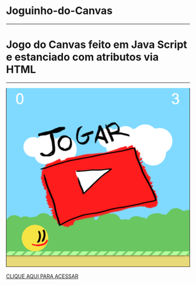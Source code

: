 # Joguinho-do-Canvas

***
# Jogo do Canvas feito em Java Script e estanciado com atributos via HTML 

***

<div align="center">
<img width="1211" alt="Screen Shot 2022-07-21 at 22 39 08" src="https://github.com/MaiaraSanto/Joguinho-do-Canvas/blob/main/Canvas.png">
 </div>


[CLIQUE AQUI PARA ACESSAR](https://maiarasanto.github.io/Joguinho-do-Canvas/)
